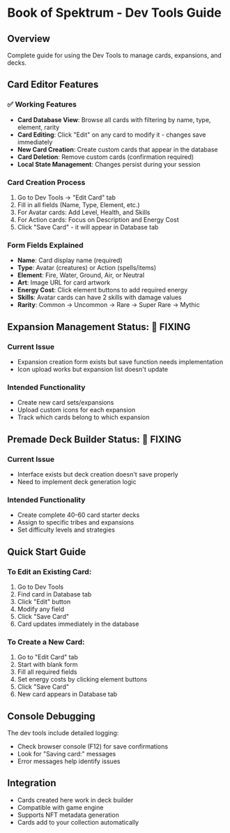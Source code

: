 # Book of Spektrum - Dev Tools Guide

## Overview
Complete guide for using the Dev Tools to manage cards, expansions, and decks.

## Card Editor Features

### ✅ Working Features
- **Card Database View**: Browse all cards with filtering by name, type, element, rarity
- **Card Editing**: Click "Edit" on any card to modify it - changes save immediately
- **New Card Creation**: Create custom cards that appear in the database
- **Card Deletion**: Remove custom cards (confirmation required)
- **Local State Management**: Changes persist during your session

### Card Creation Process
1. Go to Dev Tools → "Edit Card" tab
2. Fill in all fields (Name, Type, Element, etc.)
3. For Avatar cards: Add Level, Health, and Skills
4. For Action cards: Focus on Description and Energy Cost
5. Click "Save Card" - it will appear in Database tab

### Form Fields Explained
- **Name**: Card display name (required)
- **Type**: Avatar (creatures) or Action (spells/items)
- **Element**: Fire, Water, Ground, Air, or Neutral
- **Art**: Image URL for card artwork
- **Energy Cost**: Click element buttons to add required energy
- **Skills**: Avatar cards can have 2 skills with damage values
- **Rarity**: Common → Uncommon → Rare → Super Rare → Mythic

## Expansion Management Status: 🔄 FIXING

### Current Issue
- Expansion creation form exists but save function needs implementation
- Icon upload works but expansion list doesn't update

### Intended Functionality
- Create new card sets/expansions
- Upload custom icons for each expansion
- Track which cards belong to which expansion

## Premade Deck Builder Status: 🔄 FIXING

### Current Issue
- Interface exists but deck creation doesn't save properly
- Need to implement deck generation logic

### Intended Functionality  
- Create complete 40-60 card starter decks
- Assign to specific tribes and expansions
- Set difficulty levels and strategies

## Quick Start Guide

### To Edit an Existing Card:
1. Go to Dev Tools
2. Find card in Database tab
3. Click "Edit" button  
4. Modify any field
5. Click "Save Card"
6. Card updates immediately in the database

### To Create a New Card:
1. Go to "Edit Card" tab
2. Start with blank form
3. Fill all required fields
4. Set energy costs by clicking element buttons
5. Click "Save Card"
6. New card appears in Database tab

## Console Debugging
The dev tools include detailed logging:
- Check browser console (F12) for save confirmations
- Look for "Saving card:" messages
- Error messages help identify issues

## Integration
- Cards created here work in deck builder
- Compatible with game engine
- Supports NFT metadata generation
- Cards add to your collection automatically